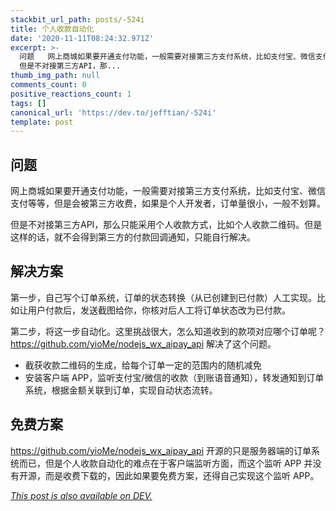 ```yaml
---
stackbit_url_path: posts/-524i
title: 个人收款自动化
date: '2020-11-11T08:24:32.971Z'
excerpt: >-
  问题   网上商城如果要开通支付功能，一般需要对接第三方支付系统，比如支付宝、微信支付等等，但是会被第三方收费，如果是个人开发者，订单量很小，一般不划算。 
  但是不对接第三方API，那...
thumb_img_path: null
comments_count: 0
positive_reactions_count: 1
tags: []
canonical_url: 'https://dev.to/jefftian/-524i'
template: post
---
```

## 问题
网上商城如果要开通支付功能，一般需要对接第三方支付系统，比如支付宝、微信支付等等，但是会被第三方收费，如果是个人开发者，订单量很小，一般不划算。

但是不对接第三方API，那么只能采用个人收款方式，比如个人收款二维码。但是这样的话，就不会得到第三方的付款回调通知，只能自行解决。

## 解决方案

第一步，自己写个订单系统，订单的状态转换（从已创建到已付款）人工实现。比如让用户付款后，发送截图给你，你核对后人工将订单状态改为已付款。

第二步，将这一步自动化。这里挑战很大，怎么知道收到的款项对应哪个订单呢？https://github.com/yioMe/nodejs_wx_aipay_api 解决了这个问题。
- 截获收款二维码的生成，给每个订单一定的范围内的随机减免
- 安装客户端 APP，监听支付宝/微信的收款（到账语音通知），转发通知到订单系统，根据金额关联到订单，实现自动状态流转。

## 免费方案

https://github.com/yioMe/nodejs_wx_aipay_api 开源的只是服务器端的订单系统而已，但是个人收款自动化的难点在于客户端监听方面，而这个监听 APP 并没有开源，而是收费下载的，因此如果要免费方案，还得自己实现这个监听 APP。

*[This post is also available on DEV.](https://dev.to/jefftian/-524i)*


<script>
const parent = document.getElementsByTagName('head')[0];
const script = document.createElement('script');
script.type = 'text/javascript';
script.src = 'https://cdnjs.cloudflare.com/ajax/libs/iframe-resizer/4.1.1/iframeResizer.min.js';
script.charset = 'utf-8';
script.onload = function() {
    window.iFrameResize({}, '.liquidTag');
};
parent.appendChild(script);
</script>    
